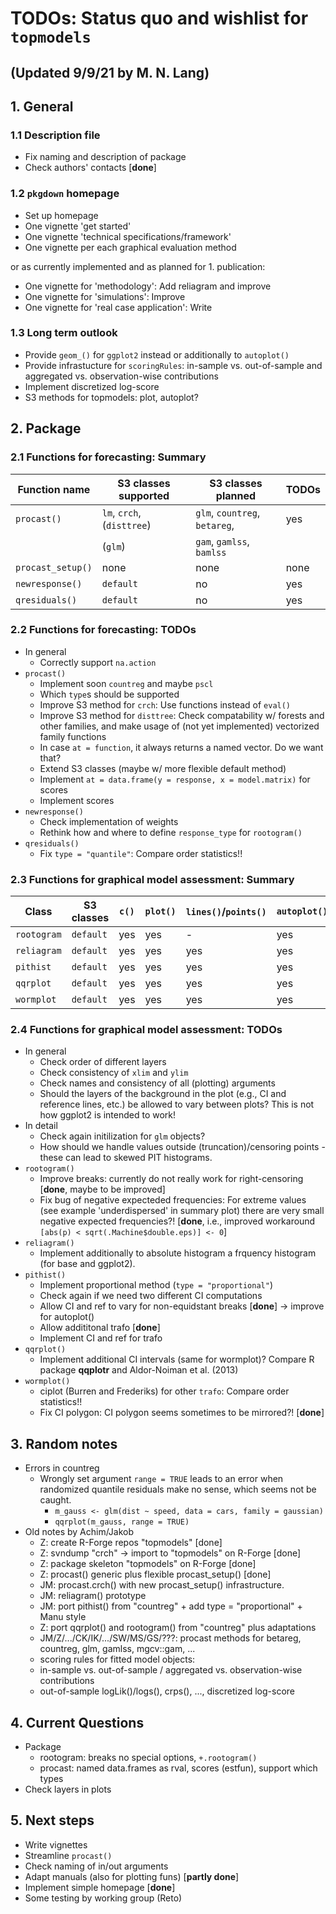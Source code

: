 # TODOs: Status quo and wishlist for `topmodels`
## (Updated 9/9/21 by M. N. Lang)

## 1. General
### 1.1 Description file
* Fix naming and description of package
* Check authors' contacts [**done**]

### 1.2 `pkgdown` homepage
* Set up homepage
* One vignette 'get started'
* One vignette 'technical specifications/framework'
* One vignette per each graphical evaluation method

or as currently implemented and as planned for 1. publication:

* One vignette for 'methodology': Add reliagram and improve
* One vignette for 'simulations': Improve
* One vignette for 'real case application': Write

### 1.3 Long term outlook
* Provide `geom_()` for `ggplot2` instead or additionally to `autoplot()`
* Provide infrastucture for `scoringRules`: in-sample vs. out-of-sample  and aggregated vs. observation-wise contributions
* Implement discretized log-score
* S3 methods for topmodels: plot, autoplot?

## 2. Package

### 2.1 Functions for forecasting: Summary

Function name | S3 classes supported | S3 classes planned | TODOs
--- | --- | --- | ---
`procast()` | `lm`, `crch`, (`disttree`) | `glm`, `countreg`, `betareg`, | yes
 | | (`glm`)  | `gam`, `gamlss`, `bamlss` | 
`procast_setup()` | none | none | none
`newresponse()` | `default` | no | yes
`qresiduals()` | `default` | no | yes 

### 2.2 Functions for forecasting: TODOs
* In general
    * Correctly support `na.action`
* `procast()` 
    * Implement soon `countreg` and maybe `pscl`
    * Which `type`s should be supported
    * Improve S3 method for `crch`: Use functions instead of `eval()`
    * Improve S3 method for `disttree`: Check compatability w/ forests and other families, and make usage of (not yet implemented) vectorized family functions
    * In case `at = function`, it always returns a named vector. Do we want that?
    * Extend S3 classes (maybe w/ more flexible default method)
    * Implement `at = data.frame(y = response, x = model.matrix)` for scores
    * Implement scores
* `newresponse()`
    * Check implementation of weights
    * Rethink how and where to define `response_type` for `rootogram()`
* `qresiduals()`
    * Fix `type = "quantile"`: Compare order statistics!!

### 2.3 Functions for graphical model assessment: Summary

Class | S3 classes | `c()` | `plot()` | `lines()`/`points()` | `autoplot()` | TODOs
--- | --- | --- | --- | --- | --- | ---
`rootogram` | `default`| yes | yes | - | yes | few
`reliagram` | `default` | yes | yes | yes | yes | few
`pithist` | `default` | yes | yes | yes | yes | few
`qqrplot` | `default` | yes | yes | yes | yes | few 
`wormplot` | `default` | yes | yes | yes | yes | few

### 2.4 Functions for graphical model assessment: TODOs
* In general
    * Check order of different layers
    * Check consistency of `xlim` and `ylim`
    * Check names and consistency of all (plotting) arguments
    * Should the layers of the background in the plot (e.g., CI and reference lines, etc.) be allowed to vary
      between plots? This is not how ggplot2 is intended to work!
* In detail
    * Check again initilization for `glm` objects?
    * How should we handle values outside (truncation)/censoring points - these can lead to skewed PIT histograms.
* `rootogram()`
    * Improve breaks: currently do not really work for right-censoring [**done**, maybe to be improved]
    * Fix bug of negative expecteded frequencies: For extreme values (see example 'underdispersed' in summary plot) there are very small negative expected frequencies?! [**done**, i.e., improved workaround `[abs(p) < sqrt(.Machine$double.eps)] <- 0`]
* `reliagram()`
    * Implement additionally to absolute histogram a frquency histogram (for base and ggplot2).
* `pithist()`
    * Implement proportional method (`type = "proportional"`)
    * Check again if we need two different CI computations
    * Allow CI and ref to vary for non-equidstant breaks [**done**] -> improve for autoplot()
    * Allow addititonal trafo [**done**]
    * Implement CI and ref for trafo
* `qqrplot()`
    * Implement additional CI intervals (same for wormplot)? Compare R package **qqplotr** and Aldor-Noiman et al. (2013)
* `wormplot()`
    * ciplot (Burren and Frederiks) for other `trafo`: Compare order statistics!! 
    * Fix CI polygon: CI polygon seems sometimes to be mirrored?! [**done**]

## 3. Random notes
* Errors in countreg
    * Wrongly set argument `range = TRUE` leads to an error when randomized quantile residuals make no sense, which seems not be caught.
        * `m_gauss <- glm(dist ~ speed, data = cars, family = gaussian)`
        *  `qqrplot(m_gauss, range = TRUE)`
* Old notes by Achim/Jakob
    * Z: create R-Forge repos "topmodels" [done]
    * Z: svndump "crch" -> import to "topmodels" on R-Forge [done]
    * Z: package skeleton "topmodels" on R-Forge [done]
    * Z: procast() generic plus flexible procast_setup() [done]
    * JM: procast.crch() with new procast_setup() infrastructure.
    * JM: reliagram() prototype
    * JM: port pithist() from "countreg" + add type = "proportional" + Manu style
    * Z: port qqrplot() and rootogram() from "countreg" plus adaptations
    * JM/Z/.../CK/IK/.../SW/MS/GS/???: procast methods for betareg, countreg, glm, gamlss, mgcv::gam, ...
    * scoring rules for fitted model objects:
    * in-sample vs. out-of-sample / aggregated vs. observation-wise contributions
    * out-of-sample logLik()/logs(), crps(), ..., discretized log-score

## 4. Current Questions
* Package
    * rootogram: breaks no special options, `+.rootogram()`
    * procast: named data.frames as rval, scores (estfun), support which types
* Check layers in plots

## 5. Next steps
* Write vignettes
* Streamline `procast()`
* Check naming of in/out arguments
* Adapt manuals (also for plotting funs) [**partly done**]
* Implement simple homepage [**done**]
* Some testing by working group (Reto)

